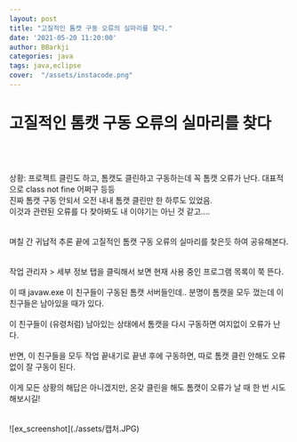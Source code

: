 ```yaml
---
layout: post
title: "고질적인 톰캣 구동 오류의 실마리를 찾다."
date: '2021-05-20 11:20:00'
author: BBarkji
categories: java
tags: java,eclipse
cover:  "/assets/instacode.png"
---
```




# 고질적인 톰캣 구동 오류의 실마리를 찾다
<br/>
<br/>
<br/>
상황: 프로젝트 클린도 하고, 톰캣도 클린하고 구동하는데 꼭 톰캣 오류가 난다. 대표적으로 class not fine 어쩌구 등등
<br/>
진짜 톰캣 구동 안되서 오전 내내 톰캣 클린만 한 하루도 있었음.
<br/>
이것과 관련된 오류를 다 찾아봐도 내 이야기는 아닌 것 같고....
<br/>
<br/>
<br/>
며칠 간 귀납적 추론 끝에 고질적인 톰캣 구동 오류의 실마리를 찾은듯 하여 공유해본다.
<br/>
<br/>
<br/>
작업 관리자 > 세부 정보 탭을 클릭해서 보면 현재 사용 중인 프로그램 목록이 쭉 뜬다.
<br/>
<br/>
이 때 javaw.exe 이 친구들이 구동된 톰캣 서버들인데.. 분명이 톰캣을 모두 껐는데 이 친구들은 남아있을 때가 있다.
<br/>
<br/>
이 친구들이 (유령처럼) 남아있는 상태에서 톰캣을 다시 구동하면 여지없이 오류가 난다.
<br/>
<br/>
반면, 이 친구들을 모두 작업 끝내기로 끝낸 후에 구동하면, 따로 톰캣 클린 안해도 오류 없이 잘 구동이 된다.
<br/>
<br/>
이게 모든 상황의 해답은 아니겠지만, 온갖 클린을 해도 톰캣이 오류가 날 때 한 번 시도해보시길!
<br/>
<br/>
<br/>
![ex_screenshot](./assets/캡처.JPG)
